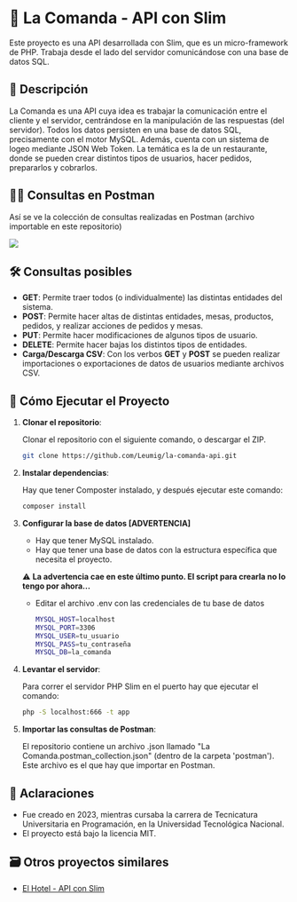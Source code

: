 # 🍔 La Comanda - API con Slim

Este proyecto es una API desarrollada con Slim, que es un micro-framework de PHP. Trabaja desde el lado del servidor comunicándose con una base de datos SQL.

## 📘 Descripción

La Comanda es una API cuya idea es trabajar la comunicación entre el cliente y el servidor, centrándose en la manipulación de las respuestas (del servidor). Todos los datos persisten en una base de datos SQL, precisamente con el motor MySQL. Además, cuenta con un sistema de logeo mediante JSON Web Token. La temática es la de un restaurante, donde se pueden crear distintos tipos de usuarios, hacer pedidos, prepararlos y cobrarlos.

## 👨‍🚀 Consultas en Postman

Así se ve la colección de consultas realizadas en Postman (archivo importable en este repositorio)

<img src="https://github.com/user-attachments/assets/cbb1d075-d449-48e1-a0fa-4e04caff3740"/>

## 🛠️ Consultas posibles

- **GET**: Permite traer todos (o individualmente) las distintas entidades del sistema.
- **POST**: Permite hacer altas de distintas entidades, mesas, productos, pedidos, y realizar acciones de pedidos y mesas.
- **PUT**: Permite hacer modificaciones de algunos tipos de usuario.
- **DELETE**: Permite hacer bajas los distintos tipos de entidades.
- **Carga/Descarga CSV**: Con los verbos **GET** y **POST** se pueden realizar importaciones o exportaciones de datos de usuarios mediante archivos CSV.

## 🚀 Cómo Ejecutar el Proyecto

1. **Clonar el repositorio**:

    Clonar el repositorio con el siguiente comando, o descargar el ZIP.
   
    ```bash
    git clone https://github.com/Leumig/la-comanda-api.git

2. **Instalar dependencias**:

    Hay que tener Composter instalado, y después ejecutar este comando:

    ```bash
    composer install
    ```

3. **Configurar la base de datos [ADVERTENCIA]**

    - Hay que tener MySQL instalado.
    - Hay que tener una base de datos con la estructura específica que necesita el proyecto.

    ⚠️ **La advertencia cae en este último punto. El script para crearla no lo tengo por ahora...**

    - Editar el archivo .env con las credenciales de tu base de datos

      ```bash
      MYSQL_HOST=localhost
      MYSQL_PORT=3306
      MYSQL_USER=tu_usuario
      MYSQL_PASS=tu_contraseña
      MYSQL_DB=la_comanda
      ```

4. **Levantar el servidor**:

    Para correr el servidor PHP Slim en el puerto hay que ejecutar el comando:

      ```bash
      php -S localhost:666 -t app
      ```

5. **Importar las consultas de Postman**:

    El repositorio contiene un archivo .json llamado "La Comanda.postman_collection.json" (dentro de la carpeta 'postman'). Este archivo es el que hay que importar en Postman.


## 📌 Aclaraciones

- Fue creado en 2023, mientras cursaba la carrera de Tecnicatura Universitaria en Programación, en la Universidad Tecnológica Nacional.
- El proyecto está bajo la licencia MIT.

## 🗃️ Otros proyectos similares
- [El Hotel - API con Slim](https://github.com/Leumig/slim-hotel-api)
